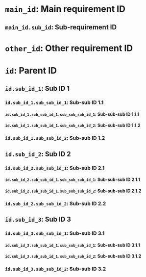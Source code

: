 # `main_id`: Main requirement ID
## `main_id.sub_id`: Sub-requirement ID

# `other_id`: Other requirement ID

# `id`: Parent ID
## `id.sub_id_1`: Sub ID 1
### `id.sub_id_1.sub_sub_id_1`: Sub-sub ID 1.1
#### `id.sub_id_1.sub_sub_id_1.sub_sub_sub_id_1`: Sub-sub-sub ID 1.1.1
#### `id.sub_id_1.sub_sub_id_1.sub_sub_sub_id_2`: Sub-sub-sub ID 1.1.2
### `id.sub_id_1.sub_sub_id_2`: Sub-sub ID 1.2
## `id.sub_id_2`: Sub ID 2
### `id.sub_id_2.sub_sub_id_1`: Sub-sub ID 2.1
#### `id.sub_id_2.sub_sub_id_1.sub_sub_sub_id_1`: Sub-sub-sub ID 2.1.1
#### `id.sub_id_2.sub_sub_id_1.sub_sub_sub_id_2`: Sub-sub-sub ID 2.1.2
### `id.sub_id_2.sub_sub_id_2`: Sub-sub ID 2.2
## `id.sub_id_3`: Sub ID 3
### `id.sub_id_3.sub_sub_id_1`: Sub-sub ID 3.1
#### `id.sub_id_3.sub_sub_id_1.sub_sub_sub_id_1`: Sub-sub-sub ID 3.1.1
#### `id.sub_id_3.sub_sub_id_1.sub_sub_sub_id_2`: Sub-sub-sub ID 3.1.2
### `id.sub_id_3.sub_sub_id_2`: Sub-sub ID 3.2
